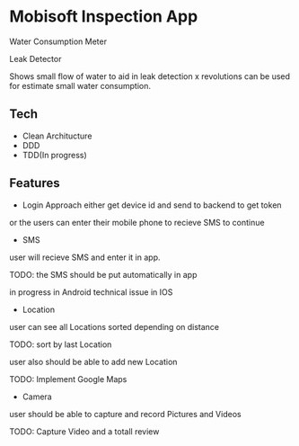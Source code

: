 
# Mobisoft Inspection App


Water Consumption Meter

Leak Detector

Shows small flow of water to aid in leak detection x revolutions can be used for estimate
small water consumption.

## Tech

- Clean Architucture
- DDD
- TDD(In progress)


## Features

- Login Approach
  either get device id and send to backend to get token

or the users can enter their mobile phone to recieve SMS to continue

- SMS

user will recieve SMS and enter it in app.

TODO: the SMS should be put automatically in app

in progress in Android
technical issue in IOS

- Location

user can see all Locations sorted depending on distance

TODO: sort by last Location

user also should be able to add new Location

TODO: Implement Google Maps

- Camera

user should be able to capture and record Pictures and Videos

TODO: Capture Video and a totall review




